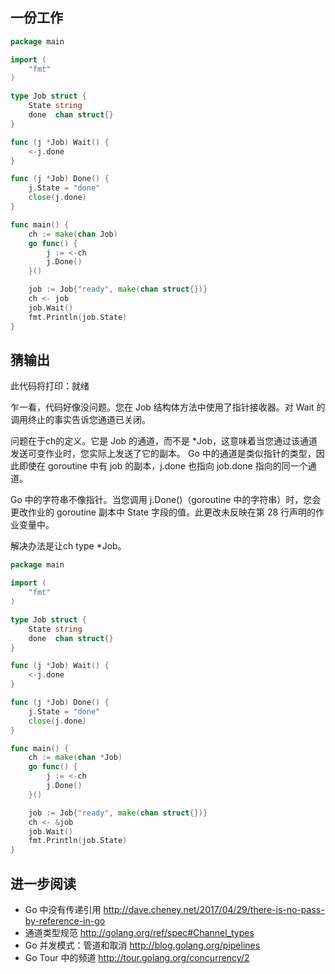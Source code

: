 ## 一份工作

```go
package main

import (
    "fmt"
)

type Job struct {
    State string
    done  chan struct{}
}

func (j *Job) Wait() {
    <-j.done
}

func (j *Job) Done() {
    j.State = "done"
    close(j.done)
}

func main() {
    ch := make(chan Job)
    go func() {
        j := <-ch
        j.Done()
    }()

    job := Job{"ready", make(chan struct{})}
    ch <- job
    job.Wait()
    fmt.Println(job.State)
}
```

## 猜输出

此代码将打印：就绪


乍一看，代码好像没问题。您在 Job 结构体方法中使用了指针接收器。对 Wait 的调用终止的事实告诉您通道已关闭。

问题在于ch的定义。它是 Job 的通道，而不是 *Job，这意味着当您通过该通道发送可变作业时，您实际上发送了它的副本。 Go 中的通道是类似指针的类型，因此即使在 goroutine 中有 job 的副本，j.done 也指向 job.done 指向的同一个通道。

Go 中的字符串不像指针。当您调用 j.Done()（goroutine 中的字符串）时，您会更改作业的 goroutine 副本中 State 字段的值。此更改未反映在第 28 行声明的作业变量中。

解决办法是让ch type *Job。

```go
package main

import (
    "fmt"
)

type Job struct {
    State string
    done  chan struct{}
}

func (j *Job) Wait() {
    <-j.done
}

func (j *Job) Done() {
    j.State = "done"
    close(j.done)
}

func main() {
    ch := make(chan *Job)
    go func() {
        j := <-ch
        j.Done()
    }()

    job := Job{"ready", make(chan struct{})}
    ch <- &job
    job.Wait()
    fmt.Println(job.State)
}
```

## 进一步阅读

- Go 中没有传递引用
    http://dave.cheney.net/2017/04/29/there-is-no-pass-by-reference-in-go
- 通道类型规范
    http://golang.org/ref/spec#Channel_types
- Go 并发模式：管道和取消
    http://blog.golang.org/pipelines
- Go Tour 中的频道
    http://tour.golang.org/concurrency/2